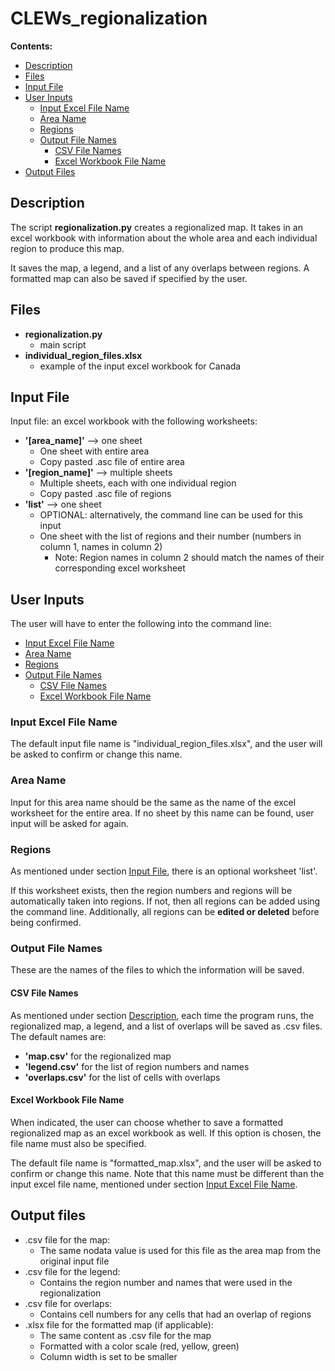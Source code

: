 # CLEWs_regionalization

**Contents:**
* [Description](#description)
* [Files](#files)
* [Input File](#input-file)
* [User Inputs](#user-inputs)
  * [Input Excel File Name](#input-excel-file-name)
  * [Area Name](#area-name)
  * [Regions](#regions)
  * [Output File Names](#output-file-names)
    * [CSV File Names](#csv-file-names)
    * [Excel Workbook File Name](#excel-workbook-file-name)
* [Output Files](#output-files)


## Description
The script **regionalization.py** creates a regionalized map.
It takes in an excel workbook with information about the whole area and each individual region to produce this map. 

It saves the map, a legend, and a list of any overlaps 
between regions. A formatted map can also be saved if specified
by the user.

## Files
* **regionalization.py**
	* main script
* **individual_region_files.xlsx**
	* example of the input excel workbook for Canada

## Input File
Input file: an excel workbook with the following worksheets:
* **'[area_name]'** --> one sheet
	* One sheet with entire area
	* Copy pasted .asc file of entire area
* **'[region_name]'** --> multiple sheets
	* Multiple sheets, each with one individual region
	* Copy pasted .asc file of regions
* **'list'** --> one sheet
	* OPTIONAL: alternatively, the command line can be used for this input
	* One sheet with the list of regions and their number (numbers in column 1, names in column 2)
		* Note: Region names in column 2 should match the names of their 
	corresponding excel worksheet


## User Inputs
The user will have to enter the following into the command line:
  * [Input Excel File Name](#input-excel-file-name)
  * [Area Name](#area-name)
  * [Regions](#regions)
  * [Output File Names](#output-file-names)
    * [CSV File Names](#csv-file-names)
    * [Excel Workbook File Name](#excel-workbook-file-name)

### Input Excel File Name
The default input file name is "individual_region_files.xlsx", and
the user will be asked to confirm or change this name.

### Area Name
Input for this area name should be the same as the name of the excel 
worksheet for the entire area. If no sheet by this name can be found,
user input will be asked for again.

### Regions
As mentioned under section [Input File](#input-file), there is an optional 
worksheet 'list'. 

If this worksheet exists, then the region numbers and regions will be 
automatically taken into regions. If not, then all regions can be added
using the command line. Additionally, all regions can be 
**edited or deleted** before being confirmed.

### Output File Names
These are the names of the files to which the information will be saved.

#### CSV File Names
As mentioned under section [Description](#description), each time the 
program runs, the regionalized map, a legend, and a list of overlaps 
will be saved as .csv files. The default names are:
* **'map.csv'** for the regionalized map
* **'legend.csv'** for the list of region numbers and names
* **'overlaps.csv'** for the list of cells with overlaps

#### Excel Workbook File Name
When indicated, the user can choose whether to save a formatted regionalized 
map as an excel workbook as well. If this option is chosen, the file name
must also be specified.

The default file name is "formatted_map.xlsx", and the user will be 
asked to confirm or change this name. Note that this name must be different than the input excel file name, mentioned under section [Input Excel File Name](#input-excel-file-name).

## Output files

* .csv file for the map:
	* The same nodata value is used for this file as the area map from the 
	original input file
* .csv file for the legend:
	* Contains the region number and names that were used in the 
	regionalization
* .csv file for overlaps:
	* Contains cell numbers for any cells that had an overlap of regions
* .xlsx file for the formatted map (if applicable):
	* The same content as .csv file for the map
	* Formatted with a color scale (red, yellow, green)
	* Column width is set to be smaller



